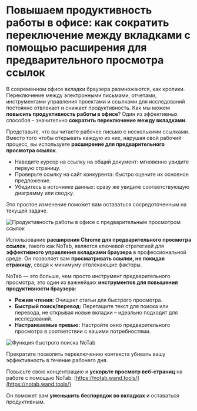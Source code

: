 # Повышаем продуктивность работы в офисе: как сократить переключение между вкладками с помощью расширения для предварительного просмотра ссылок

В современном офисе вкладки браузера размножаются, как кролики. Переключение между электронными письмами, отчетами, инструментами управления проектами и ссылками для исследований постоянно отвлекает и снижает продуктивность. Как мы можем **повысить продуктивность работы в офисе**? Один из эффективных способов – значительно **сократить переключение между вкладками**.

Представьте, что вы читаете рабочее письмо с несколькими ссылками. Вместо того чтобы открывать каждую из них, нарушая свой рабочий процесс, вы используете **расширение для предварительного просмотра ссылок**.
*   Наведите курсор на ссылку на общий документ: мгновенно увидите первую страницу.
*   Проверьте ссылку на сайт конкурента: быстро оцените их основное предложение.
*   Убедитесь в источнике данных: сразу же увидите соответствующую диаграмму или сводку.

Это простое изменение поможет вам оставаться сосредоточенным на текущей задаче.

![Продуктивность работы в офисе с предварительным просмотром ссылок](images/notab1.png)

Использование **расширения Chrome для предварительного просмотра ссылок**, такого как NoTab, является ключевой стратегией для **эффективного управления вкладками браузера** в профессиональной среде. Он позволяет вам **просматривать ссылки, не покидая страницу**, сводя к минимуму отвлекающие факторы.

NoTab — это больше, чем просто инструмент предварительного просмотра; это один из важнейших **инструментов для повышения продуктивности браузера**:
*   **Режим чтения:** Очищает статьи для быстрого просмотра.
*   **Быстрый поиск/перевод:** Перетащите текст для поиска или перевода, не открывая новые вкладки – идеально подходит для исследований.
*   **Настраиваемые превью:** Настройте окно предварительного просмотра в соответствии с вашими потребностями.

![Функция быстрого поиска NoTab](images/notab2.png)

Прекратите позволять переключению контекста убивать вашу эффективность в течение рабочего дня.

Повысьте свою концентрацию и **ускорьте просмотр веб-страниц** на работе с помощью NoTab: [https://notab.wand.tools/](https://notab.wand.tools/)

Он поможет вам **уменьшить беспорядок во вкладках** и оставаться продуктивным.
